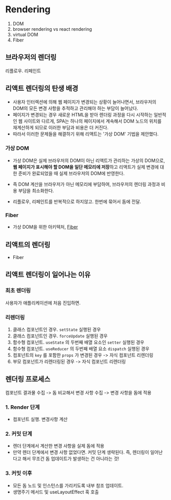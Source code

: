 # Rendering

1. DOM
2. browser rendering vs react rendering
3. virtual DOM
4. Fiber

## 브라우저의 렌더링 

리플로우. 리페인트

## 리액트 렌더링의 탄생 배경

- 사용자 인터렉션에 의해 웹 페이지가 변경되는 상황이 늘어나면서, 브라우저의 DOM의 모든 변경 사항을 추적하고 관리해야 하는 부담이 늘어났다. 
- 페이지가 변경되는 경우 새로운 HTML을 받아 렌더링 과정을 다시 시작하는 일반적인 웹 사이트와 다르게, SPA는 하나의 페이지에서 계속해서 DOM 노드의 위치를 재계산하게 되므로 이러한 부담과 비용은 더 커진다.
- 따라서 이러한 문제들을 해결하기 위해 리액트는 '가상 DOM' 기법을 제안했다.

### 가상 DOM

- 가상 DOM은 실제 브라우저의 DOM이 아닌 리액트가 관리하는 가상의 DOM으로, **웹 페이지가 표시해야 할 DOM을 일단 메모리에 저장**하고 리액트가 실제 변경에 대한 준비가 완료되었을 때 실제 브라우저의 DOM에 반영한다. 
- 즉 DOM 계산을 브라우저가 아닌 메모리에 부담하여, 브라우저의 렌더링 과정과 비용 부담을 최소화한다.

- 리플로우, 리페인트를 반복적으로 하지않고. 한번에 묶어서 돔에 전달.

### Fiber

- 가상 DOM을 위한 아키텍처, [Fiber]()

## 리액트의 렌더링

- Fiber 

## 리액트 렌더링이 일어나는 이유

### 최초 렌더링

사용자가 애플리케이션에 처음 진입하면.

### 리렌더링

1. 클래스 컴포넌트인 경우. `setState` 실행된 경우
2. 클래스 컴포넌트인 경우. `forceUpdate` 실행된 경우
3. 함수형 컴포넌트. `useState` 의 두번째 배열 요소인 `setter` 실행된 경우
4. 함수형 컴포넌트. `useReducer` 의 두번째 배열 요소 `dispatch` 실행된 경우
5. 컴포넌트의 `key` 를 포함한 `props` 가 변경된 경우 -> 자식 컴포넌트 리렌더링
6. 부모 컴포넌트가 리렌더링된 경우 -> 자식 컴포넌트 리렌더링

## 렌더링 프로세스

컴포넌트 결과물 수집 -> 돔 비교해서 변경 사항 수집 -> 변경 사항을 돔에 적용

### 1. Render 단계

- 컴포넌트 실행. 변경사항 계산

### 2. 커밋 단계

- 렌더 단계에서 계산한 변경 사항을 실제 돔에 적용 
- 만약 렌더 단계에서 변경 사항 없었다면. 커밋 단계 생략된다. 즉, 렌더링이 일어난다고 해서 무조건 돔 업데이트가 발생하는 건 아니라는 것!

### 3. 커밋 이후

- 모든 돔 노드 및 인스턴스를 가리키도록 내부 참조 업데이트.
- 생명주기 메서드 및 useLayoutEffect 훅 호출

